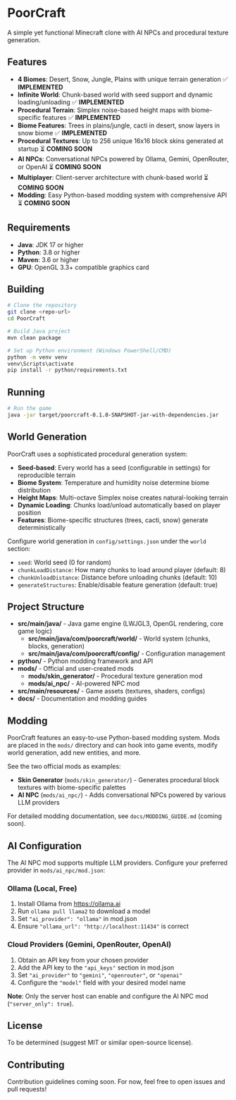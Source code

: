 # PoorCraft

A simple yet functional Minecraft clone with AI NPCs and procedural texture generation.

## Features

- **4 Biomes**: Desert, Snow, Jungle, Plains with unique terrain generation ✅ **IMPLEMENTED**
- **Infinite World**: Chunk-based world with seed support and dynamic loading/unloading ✅ **IMPLEMENTED**
- **Procedural Terrain**: Simplex noise-based height maps with biome-specific features ✅ **IMPLEMENTED**
- **Biome Features**: Trees in plains/jungle, cacti in desert, snow layers in snow biome ✅ **IMPLEMENTED**
- **Procedural Textures**: Up to 256 unique 16x16 block skins generated at startup ⏳ **COMING SOON**
- **AI NPCs**: Conversational NPCs powered by Ollama, Gemini, OpenRouter, or OpenAI ⏳ **COMING SOON**
- **Multiplayer**: Client-server architecture with chunk-based world ⏳ **COMING SOON**
- **Modding**: Easy Python-based modding system with comprehensive API ⏳ **COMING SOON**

## Requirements

- **Java**: JDK 17 or higher
- **Python**: 3.8 or higher
- **Maven**: 3.6 or higher
- **GPU**: OpenGL 3.3+ compatible graphics card

## Building

```bash
# Clone the repository
git clone <repo-url>
cd PoorCraft

# Build Java project
mvn clean package

# Set up Python environment (Windows PowerShell/CMD)
python -m venv venv
venv\Scripts\activate
pip install -r python/requirements.txt
```

## Running

```bash
# Run the game
java -jar target/poorcraft-0.1.0-SNAPSHOT-jar-with-dependencies.jar
```

## World Generation

PoorCraft uses a sophisticated procedural generation system:

- **Seed-based**: Every world has a seed (configurable in settings) for reproducible terrain
- **Biome System**: Temperature and humidity noise determine biome distribution
- **Height Maps**: Multi-octave Simplex noise creates natural-looking terrain
- **Dynamic Loading**: Chunks load/unload automatically based on player position
- **Features**: Biome-specific structures (trees, cacti, snow) generate deterministically

Configure world generation in `config/settings.json` under the `world` section:
- `seed`: World seed (0 for random)
- `chunkLoadDistance`: How many chunks to load around player (default: 8)
- `chunkUnloadDistance`: Distance before unloading chunks (default: 10)
- `generateStructures`: Enable/disable feature generation (default: true)

## Project Structure

- **src/main/java/** - Java game engine (LWJGL3, OpenGL rendering, core game logic)
  - **src/main/java/com/poorcraft/world/** - World system (chunks, blocks, generation)
  - **src/main/java/com/poorcraft/config/** - Configuration management
- **python/** - Python modding framework and API
- **mods/** - Official and user-created mods
  - **mods/skin_generator/** - Procedural texture generation mod
  - **mods/ai_npc/** - AI-powered NPC mod
- **src/main/resources/** - Game assets (textures, shaders, configs)
- **docs/** - Documentation and modding guides

## Modding

PoorCraft features an easy-to-use Python-based modding system. Mods are placed in the `mods/` directory and can hook into game events, modify world generation, add new entities, and more.

See the two official mods as examples:
- **Skin Generator** (`mods/skin_generator/`) - Generates procedural block textures with biome-specific palettes
- **AI NPC** (`mods/ai_npc/`) - Adds conversational NPCs powered by various LLM providers

For detailed modding documentation, see `docs/MODDING_GUIDE.md` (coming soon).

## AI Configuration

The AI NPC mod supports multiple LLM providers. Configure your preferred provider in `mods/ai_npc/mod.json`:

### Ollama (Local, Free)
1. Install Ollama from https://ollama.ai
2. Run `ollama pull llama2` to download a model
3. Set `"ai_provider": "ollama"` in mod.json
4. Ensure `"ollama_url": "http://localhost:11434"` is correct

### Cloud Providers (Gemini, OpenRouter, OpenAI)
1. Obtain an API key from your chosen provider
2. Add the API key to the `"api_keys"` section in mod.json
3. Set `"ai_provider"` to `"gemini"`, `"openrouter"`, or `"openai"`
4. Configure the `"model"` field with your desired model name

**Note**: Only the server host can enable and configure the AI NPC mod (`"server_only": true`).

## License

To be determined (suggest MIT or similar open-source license).

## Contributing

Contribution guidelines coming soon. For now, feel free to open issues and pull requests!
